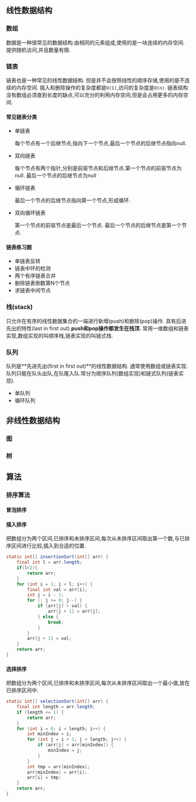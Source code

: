 ## 线性数据结构

### 数组

数据是一种很常见的数据结构.由相同的元素组成,使用的是一块连续的内存空间. 提供随机访问,并且数量有限.

### 链表

链表也是一种常见的线性数据结构. 但是并不会按照线性的顺序存储,使用的是不连续的内存空间. 插入和删除操作的复杂度都是`O(1)`,访问的复杂度是`O(n)`. 链表结构没有数组必须直到长度的缺点,可以充分的利用内存空间,但是会占用更多的内存空间.

#### 常见链表分类

- 单链表

  每个节点有一个后继节点,指向下一个节点,最后一个节点的后继节点指向null.

- 双向链表

  每个节点有两个指针,分别是前驱节点和后继节点.第一个节点的前驱节点为null. 最后一个节点的后继节点为null

- 循环链表

  最后一个节点的后继节点指向第一个节点,形成循环.

- 双向循环链表

  第一个节点的前驱节点是最后一个节点. 最后一个节点的后继节点是第一个节点.

#### 链表练习题

- 单链表反转
- 链表中环的检测
- 两个有序链表合并
- 删除链表倒数第N个节点
- 求链表中间节点

### 栈(stack)

只允许在有序的线性数据集合的一端进行新增(push)和删除(pop)操作. 具有后进先出的特性(last in first out).**push和pop操作都发生在栈顶.** 常用一维数组和链表实现,数组实现的叫顺序栈,链表实现的叫链式栈.

### 队列

队列是**先进先出(first in first out)**的线性数据结构. 通常使用数组或链表实现. 队列只能在队头出队,在队尾入队.常分为顺序队列(数组实现)和链式队列(链表实现).

- 单队列
- 循环队列

## 非线性数据结构

### 图

### 树

## 算法

### 排序算法

#### 冒泡排序

#### 插入排序

把数组分为两个区间,已排序和未排序区间,每次从未排序区间取出第一个数,与已排序区间进行比较,插入到合适的位置.

```java
static int[] insertionSort(int[] arr) {
    final int l = arr.length;
    if(l<2){
        return arr;
    }
    for (int i = 1; i < l; i++) {
        final int val = arr[i];
        int j = i - 1;
        for (; j >= 0; j--) {
            if (arr[j] > val) {
                arr[j + 1] = arr[j];
            } else {
                break;
            }
        }
        arr[j + 1] = val;
    }
    return arr;
}
```



#### 选择排序

把数组分为两个区间,已排序和未排序区间,每次从未排序区间取出一个最小值,放在已排序区间中.

```java
static int[] selectionSort(int[] arr) {
    final int length = arr.length;
    if (length <= 1) {
        return arr;
    }
    for (int i = 0; i < length; i++) {
        int minIndex = i;
        for (int j = i + 1; j < length; j++) {
            if (arr[j] < arr[minIndex]) {
                minIndex = j;
            }
        }
        int tmp = arr[minIndex];
        arr[minIndex] = arr[i];
        arr[i] = tmp;
    }
    return arr;
}
```

 



